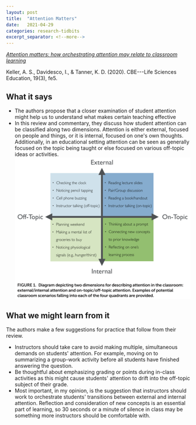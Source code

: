 ```yaml
---
layout: post
title:  "Attention Matters"
date:   2021-04-29
categories: research-tidbits
excerpt_separator: <!--more-->
---
```

*[Attention matters: how orchestrating attention may relate to classroom learning][doi]*

<!--more-->
Keller, A. S., Davidesco, I., & Tanner, K. D. (2020). CBE---Life Sciences Education, 19(3), fe5.

## What it says
- The authors propose that a closer examination of student attention might help us to understand what makes certain teaching effective
- In this review and commentary, they discuss how student attention can be classified along two dimensions. Attention is either external, focused on people and things, or it is internal, focused on one's own thoughts. Additionally, in an educational setting attention can be seen as generally focused on the topic being taught or else focused on various off-topic ideas or activities.
![Dimensions of student attention](/assets/Keller-fig-1.png)

## What we might learn from it
The authors make a few suggestions for practice that follow from their review.
- Instructors should take care to avoid making multiple, simultaneous demands on students' attention. For example, moving on to summarizing a group-work activity before all students have finished answering the question.
- Be thoughtful about emphasizing grading or points during in-class activities as this might cause students' attention to drift into the off-topic subject of their grade.
- Most important, in my opinion, is the suggestion that instructors should work to orchestrate students' transitions between external and internal attention. Reflection and consideration of new concepts is an essential part of learning, so 30 seconds or a minute of silence in class may be something more instructors should be comfortable with.


[doi]: https://doi.org/10.1187/cbe.20-05-0106
